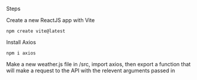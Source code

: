 Steps

Create a new ReactJS app with Vite

```
npm create vite@latest
```

Install Axios

```
npm i axios
```

Make a new weather.js file in /src, import axios, then export a function that will make a request to the API with the relevent arguments passed in
